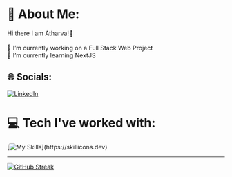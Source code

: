 # 💫 About Me:
Hi there I am Atharva!👋<br><br>🔭 I’m currently working on a Full Stack Web Project<br>🌱 I’m currently learning NextJS<br>

## 🌐 Socials:
[![LinkedIn](https://img.shields.io/badge/LinkedIn-%230077B5.svg?logo=linkedin&logoColor=white)](https://linkedin.com/in/https://www.linkedin.com/in/atharva-kulkarni-04789a225/) 

# 💻 Tech I've worked with:
[![My Skills](https://skillicons.dev/icons?i=html,css,js,bootstrap,c,cpp,git,heroku,materialui,mongodb,mysql,nodejs,express,firebase,php,postgres,postman,py,react,redux,tailwind,vite,vscode,)](https://skillicons.dev)


---

[![GitHub Streak](https://streak-stats.demolab.com?user=AtharvaK-15&theme=gotham&hide_border=true)](https://git.io/streak-stats)


